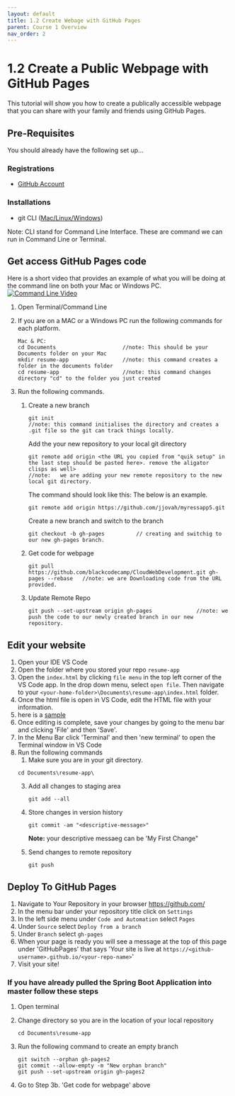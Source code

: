 ```yaml
---
layout: default
title: 1.2 Create Webage with GitHub Pages
parent: Course 1 Overview
nav_order: 2
---
```


# 1.2 Create a Public Webpage with GitHub Pages
This tutorial will show you how to create a publically accessible webpage that you can share with your family and friends using GitHub Pages.


## Pre-Requisites
You should already have the following set up...
### Registrations
* [GitHub Account](www.github.com)

### Installations
* git CLI ([Mac/Linux](https://git-scm.com/book/en/v2/Getting-Started-Installing-Git)<a href = '/CloudWebDevelopment/[2022] How to install Git on Windows 10 _ 11 (step by step guide) _ by Valentin Despa _ DevOps with Valentine _ Medium.pdf' target = '_blank'>/Windows</a>)


Note: CLI stand for Command Line Interface. These are command we can run in Command Line or Terminal.

## Get access GitHub Pages code
Here is a short video that provides an example of what you will be doing at the command line on both your Mac or Windows PC. 
[![Command Line Video]({[image-url](https://github.com/blackcodecamp/CloudWebDevelopment/blob/docs/logos/movie-imge.png)})]({ttps://asciinema.org/a/BFsCp8U9sBOQJzEHfsmzv0fJR} "Process Video")


1. Open Terminal/Command Line
2. If you are on a MAC or a Windows PC run the following commands for each platform.
    ```
    Mac & PC:
    cd Documents                     //note: This should be your Documents folder on your Mac
    mkdir resume-app                 //note: this command creates a folder in the documents folder
    cd resume-app                    //note: this command changes directory "cd" to the folder you just created
    ```
    
3. Run the following commands. 

    1. Create a new branch
        ```
        git init  
        //note: this command initialises the directory and creates a .git file so the git can track things locally.
        ```
        Add the your new repository to your local git directory
        ```
        git remote add origin <the URL you copied from "quik setup" in the last step should be pasted here>. remove the aligator clisps as well>   
        //note:   we are adding your new remote repository to the new local git directory.
        ```
        
        The command should look like this: The below is an example.
        ```
        git remote add origin https://github.com/jjovah/myressapp5.git
        ```
        Create a new branch and switch to the branch
        ```
        git checkout -b gh-pages          // creating and switchig to our new gh-pages branch.
        ```
    2. Get code for webpage
        ```
        git pull https://github.com/blackcodecamp/CloudWebDevelopment.git gh-pages --rebase   //note: we are Downloading code from the URL provided.
        ```
    4. Update Remote Repo
        ```
        git push --set-upstream origin gh-pages              //note: we push the code to our newly created branch in our new repository.
        ```


## Edit your website
1. Open your IDE VS Code
2. Open the folder where you stored your repo `resume-app`
3. Open the `index.html` by clicking `file menu` in the top left corner of the VS Code app. In the drop down menu, select `open file`. Then navigate to your `<your-home-folder>\Documents\resume-app\index.html` folder. 
4. Once the html file is open in VS Code, edit the HTML file with your information.
5. here is a [sample](https://github.com/blackcodecamp/CloudWebDevelopment/blob/docs/logos/code-sample.png) 
6. Once editing is complete, save your changes by going to the menu bar and clicking 'File' and then 'Save'.  
7. In the Menu Bar click 'Terminal' and then 'new terminal' to open the Terminal window in VS Code
8. Run the following commands
    1. Make sure you are in your git directory.
     ```
     cd Documents\resume-app\
     ```
    3. Add all changes to staging area
        ```
        git add --all
        ```
    2. Store changes in version history
        ```
        git commit -am "<descriptive-message>"
        ```

        **Note:** your descriptive messaeg can be 'My First Change"
    3. Send changes to remote repository
        ```
        git push
        ```

## Deploy To GitHub Pages
1. Navigate to Your Repository in your browser https://github.com/
2. In the menu bar under your repository title click on `Settings`
3. In the left side menu under `Code and Automation` select `Pages`
4. Under `Source` select `Deploy from a branch`
5. Under `Branch` select `gh-pages`
6. When your page is ready you will see a message at the top of this page under 'GitHubPages' that says 'Your site is live at `https://<github-username>.github.io/<your-repo-name>`'
7. Visit your site!

### If you have already pulled the Spring Boot Application into master follow these steps
1. Open terminal
2. Change directory so you are in the location of your local repository
    ```
    cd Documents\resume-app
    ```
3. Run the following command to create an empty branch 
    ```
    git switch --orphan gh-pages2
    git commit --allow-empty -m "New orphan branch"
    git push --set-upstream origin gh-pages2
    ```

4. Go to Step 3b. 'Get code for webpage' above
